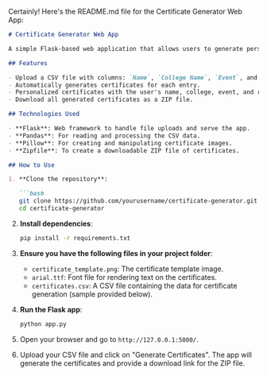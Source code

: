 Certainly! Here's the README.md file for the Certificate Generator Web App:

```markdown
# Certificate Generator Web App

A simple Flask-based web application that allows users to generate personalized certificates by uploading a CSV file. The app processes the CSV data and creates certificates from a predefined template, then compresses them into a downloadable ZIP file.

## Features

- Upload a CSV file with columns: `Name`, `College Name`, `Event`, and `Rank`.
- Automatically generates certificates for each entry.
- Personalized certificates with the user's name, college, event, and rank (if applicable).
- Download all generated certificates as a ZIP file.

## Technologies Used

- **Flask**: Web framework to handle file uploads and serve the app.
- **Pandas**: For reading and processing the CSV data.
- **Pillow**: For creating and manipulating certificate images.
- **Zipfile**: To create a downloadable ZIP file of certificates.

## How to Use

1. **Clone the repository**:

   ```bash
   git clone https://github.com/yourusername/certificate-generator.git
   cd certificate-generator
   ```

2. **Install dependencies**:

   ```bash
   pip install -r requirements.txt
   ```

3. **Ensure you have the following files in your project folder**:
   - `certificate_template.png`: The certificate template image.
   - `arial.ttf`: Font file for rendering text on the certificates.
   - `certificates.csv`: A CSV file containing the data for certificate generation (sample provided below).

4. **Run the Flask app**:

   ```bash
   python app.py
   ```

5. Open your browser and go to `http://127.0.0.1:5000/`.
6. Upload your CSV file and click on "Generate Certificates". The app will generate the certificates and provide a download link for the ZIP file.

